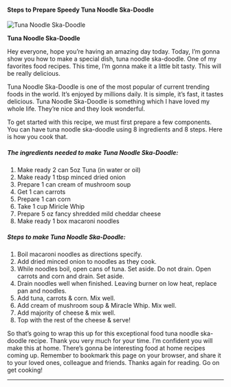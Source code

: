             

#### Steps to Prepare Speedy Tuna Noodle Ska-Doodle

![Tuna Noodle Ska-Doodle](https://img-global.cpcdn.com/recipes/6230418936299520/751x532cq70/tuna-noodle-ska-doodle-recipe-main-photo.jpg)

**Tuna Noodle Ska-Doodle**

Hey everyone, hope you’re having an amazing day today. Today, I’m gonna show you how to make a special dish, tuna noodle ska-doodle. One of my favorites food recipes. This time, I’m gonna make it a little bit tasty. This will be really delicious.

Tuna Noodle Ska-Doodle is one of the most popular of current trending foods in the world. It’s enjoyed by millions daily. It is simple, it’s fast, it tastes delicious. Tuna Noodle Ska-Doodle is something which I have loved my whole life. They’re nice and they look wonderful.

To get started with this recipe, we must first prepare a few components. You can have tuna noodle ska-doodle using 8 ingredients and 8 steps. Here is how you cook that.

##### The ingredients needed to make Tuna Noodle Ska-Doodle:

1.  Make ready 2 can 5oz Tuna (in water or oil)
2.  Make ready 1 tbsp minced dried onion
3.  Prepare 1 can cream of mushroom soup
4.  Get 1 can carrots
5.  Prepare 1 can corn
6.  Take 1 cup Miricle Whip
7.  Prepare 5 oz fancy shredded mild cheddar cheese
8.  Make ready 1 box macaroni noodles

##### Steps to make Tuna Noodle Ska-Doodle:

1.  Boil macaroni noodles as directions specify.
2.  Add dried minced onion to noodles as they cook.
3.  While noodles boil, open cans of tuna. Set aside. Do not drain. Open carrots and corn and drain. Set aside.
4.  Drain noodles well when finished. Leaving burner on low heat, replace pan and noodles.
5.  Add tuna, carrots & corn. Mix well.
6.  Add cream of mushroom soup & Miracle Whip. Mix well.
7.  Add majority of cheese & mix well.
8.  Top with the rest of the cheese & serve!

So that’s going to wrap this up for this exceptional food tuna noodle ska-doodle recipe. Thank you very much for your time. I’m confident you will make this at home. There’s gonna be interesting food at home recipes coming up. Remember to bookmark this page on your browser, and share it to your loved ones, colleague and friends. Thanks again for reading. Go on get cooking!

* * *